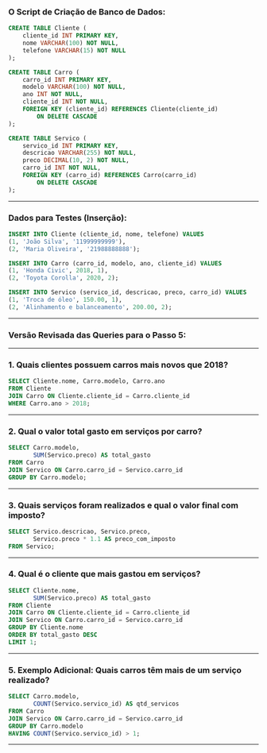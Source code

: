 

### **O Script de Criação de Banco de Dados:**

```sql
CREATE TABLE Cliente (
    cliente_id INT PRIMARY KEY,
    nome VARCHAR(100) NOT NULL,
    telefone VARCHAR(15) NOT NULL
);

CREATE TABLE Carro (
    carro_id INT PRIMARY KEY,
    modelo VARCHAR(100) NOT NULL,
    ano INT NOT NULL,
    cliente_id INT NOT NULL,
    FOREIGN KEY (cliente_id) REFERENCES Cliente(cliente_id) 
        ON DELETE CASCADE
);

CREATE TABLE Servico (
    servico_id INT PRIMARY KEY,
    descricao VARCHAR(255) NOT NULL,
    preco DECIMAL(10, 2) NOT NULL,
    carro_id INT NOT NULL,
    FOREIGN KEY (carro_id) REFERENCES Carro(carro_id) 
        ON DELETE CASCADE
);
```

---

### **Dados para Testes (Inserção):**

```sql
INSERT INTO Cliente (cliente_id, nome, telefone) VALUES 
(1, 'João Silva', '11999999999'),
(2, 'Maria Oliveira', '21988888888');

INSERT INTO Carro (carro_id, modelo, ano, cliente_id) VALUES 
(1, 'Honda Civic', 2018, 1),
(2, 'Toyota Corolla', 2020, 2);

INSERT INTO Servico (servico_id, descricao, preco, carro_id) VALUES 
(1, 'Troca de óleo', 150.00, 1),
(2, 'Alinhamento e balanceamento', 200.00, 2);
```

---

### **Versão Revisada das Queries para o Passo 5:**

---

### 1. **Quais clientes possuem carros mais novos que 2018?**


```sql
SELECT Cliente.nome, Carro.modelo, Carro.ano
FROM Cliente
JOIN Carro ON Cliente.cliente_id = Carro.cliente_id
WHERE Carro.ano > 2018;
```

---

### 2. **Qual o valor total gasto em serviços por carro?**


```sql
SELECT Carro.modelo, 
       SUM(Servico.preco) AS total_gasto
FROM Carro
JOIN Servico ON Carro.carro_id = Servico.carro_id
GROUP BY Carro.modelo;
```

---

### 3. **Quais serviços foram realizados e qual o valor final com imposto?**


```sql
SELECT Servico.descricao, Servico.preco, 
       Servico.preco * 1.1 AS preco_com_imposto
FROM Servico;
```

---

### 4. **Qual é o cliente que mais gastou em serviços?**

```sql
SELECT Cliente.nome, 
       SUM(Servico.preco) AS total_gasto
FROM Cliente
JOIN Carro ON Cliente.cliente_id = Carro.cliente_id
JOIN Servico ON Carro.carro_id = Servico.carro_id
GROUP BY Cliente.nome
ORDER BY total_gasto DESC
LIMIT 1;
```

---

### 5. **Exemplo Adicional: Quais carros têm mais de um serviço realizado?**

```sql
SELECT Carro.modelo, 
       COUNT(Servico.servico_id) AS qtd_servicos
FROM Carro
JOIN Servico ON Carro.carro_id = Servico.carro_id
GROUP BY Carro.modelo
HAVING COUNT(Servico.servico_id) > 1;
```

---

